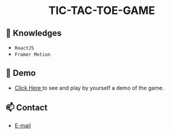 <h1 align="center">TIC-TAC-TOE-GAME</h1>

## :rocket: Knowledges
 - `ReactJS`
 - `Framer Motion`

## :link: Demo
  - <a target="_blank" href="http://esdeseace.github.io/Tic-Tac-Toe/"> Click Here </a> to see and play by yourself a demo of the game.

## :mailbox: Contact
  - <a target="_blank" href="mailto:ucefhammadi@gmail.com">E-mail</a>
